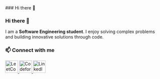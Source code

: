 
<!--
**EbaAdisu/EbaAdisu** is a ✨ _special_ ✨ repository because its `README.md` (this file) appears on your GitHub profile.

Here are some ideas to get you started:

- 🔭 I’m currently working on ...
- 🌱 I’m currently learning ...
- 👯 I’m looking to collaborate on ...
- 🤔 I’m looking for help with ...
- 💬 Ask me about ...
- 📫 How to reach me: ...
- 😄 Pronouns: ...
- ⚡ Fun fact: ...
-->### Hi there 👋


### Hi there 👋


I am a **Software Engineering student**. I enjoy solving complex problems and building innovative solutions through code.

### 📫 Connect with me

<a href="https://leetcode.com/ebaadisu">
    <img src="https://img.icons8.com/external-tal-revivo-shadow-tal-revivo/344/external-level-up-your-coding-skills-and-quickly-land-a-job-logo-shadow-tal-revivo.png" alt="LeetCode" width="40" height="40"/>
</a>
<a href="https://codeforces.com/profile/ebaadisu2">
    <img src="https://img.icons8.com/external-tal-revivo-color-tal-revivo/344/external-codeforces-programming-competitions-and-contests-programming-community-logo-color-tal-revivo.png" alt="Codeforces" width="40" height="40"/>
</a>
<a href="https://www.linkedin.com/in/eba-adisu-kenea/">
    <img src="https://img.icons8.com/fluent/48/000000/linkedin.png" alt="LinkedIn" width="40" height="40"/>
</a>
